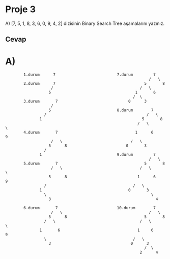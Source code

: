 # Proje 3
A) [7, 5, 1, 8, 3, 6, 0, 9, 4, 2] dizisinin Binary Search Tree aşamalarını yazınız.
## Cevap
# A)
            1.durum      7                           7.durum         7  
                                                                   /   \
            2.durum      7                                       5       8
                        /                                      /   \
                       5                                     1       6
                                                            /  \
            3.durum       7                               0      3
                        /                                          
                       5                             8.durum        7
                     /                                            /   \ 
                   1                                            5       8
                                                              /   \       \
            4.durum       7                                  1      6       9
                        /   \                              /   \
                       5      8                          0       3
                     /   
                   1                                 9.durum         7
                                                                   /   \
            5.durum       7                                      5       8
                        /   \                                  /   \       \
                       5      8                               1      6       9
                     /                                      /   \
                   1                                      0       3
                     \                                              \
                       3                                              4
                       
            6.durum       7                          10.durum        7                   
                        /   \                                      /   \
                       5      8                                  5       8
                     /   \                                     /   \       \ 
                   1       6                                  1     6       9
                     \                                      /   \
                       3                                   0      3
                                                                 /  \
                                                               2      4
